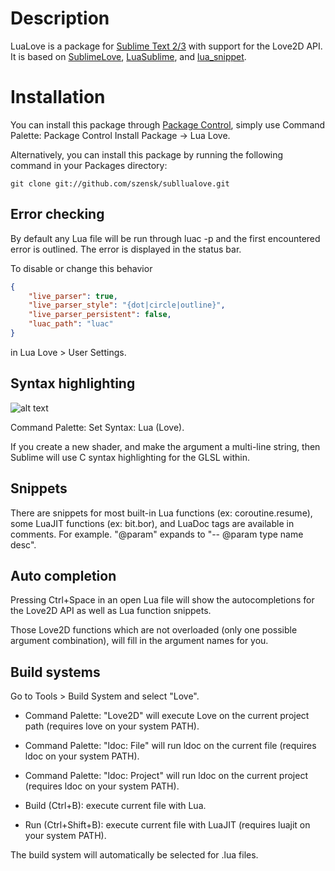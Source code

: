 Description
===========

LuaLove is a package for [Sublime Text 2/3](http://www.sublimetext.com) with support for the Love2D API. It is based on [SublimeLove](https://github.com/minism/SublimeLove), [LuaSublime](https://github.com/rorydriscoll/LuaSublime), and [lua_snippet](https://github.com/yinqiang/lua_snippet).

Installation
============

You can install this package through [Package Control](https://sublime.wbond.net/installation), simply use Command Palette: Package Control Install Package -> Lua Love.

Alternatively, you can install this package by running the following command in your Packages directory:

    git clone git://github.com/szensk/subllualove.git

Error checking
--------------
By default any Lua file will be run through luac -p and the first encountered error is outlined. The error is displayed in the status bar.

To disable or change this behavior

```json
{
   	"live_parser": true,
   	"live_parser_style": "{dot|circle|outline}",
   	"live_parser_persistent": false,
   	"luac_path": "luac"
}
```

in Lua Love > User Settings.

Syntax highlighting
-------------------
![alt text](https://i.imgur.com/OEESOtU.png "syntax hightlighting")

Command Palette: Set Syntax: Lua (Love).

If you create a new shader, and make the argument a multi-line string, then Sublime will use C syntax highlighting for the GLSL within.

Snippets
--------
There are snippets for most built-in Lua functions (ex: coroutine.resume), some LuaJIT functions (ex: bit.bor), and LuaDoc tags are available in comments. For example. "@param" expands to "-- @param type name desc".

Auto completion
---------------
Pressing Ctrl+Space in an open Lua file will show the autocompletions for the Love2D API as well as Lua function snippets.

Those Love2D functions which are not overloaded (only one possible argument combination), will fill in the argument names for you.

Build systems
-------------
Go to Tools > Build System and select "Love".

* Command Palette: "Love2D" will execute Love on the current project path (requires love on your system PATH).

* Command Palette: "ldoc: File" will run ldoc on the current file (requires ldoc on your system PATH).

* Command Palette: "ldoc: Project" will run ldoc on the current project (requires ldoc on your system PATH).

* Build (Ctrl+B): execute current file with Lua.

* Run (Ctrl+Shift+B): execute current file with LuaJIT (requires luajit on your system PATH).

The build system will automatically be selected for .lua files.
